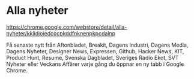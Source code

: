 # Alla nyheter

https://chrome.google.com/webstore/detail/alla-nyheter/kklidjoiedcocpkddfnknenpkpcdalnp

Få senaste nytt från Aftonbladet, Breakit, Dagens Industri, Dagens Media, Dagens Nyheter, Designer News, Expressen, Github, Hacker News, KIT, Product Hunt, Resume, Svenska Dagbladet, Sveriges Radio Ekot, SVT Nyheter eller Veckans Affärer varje gång du öppnar en ny tabb i Google Chrome.
